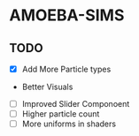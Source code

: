 # AMOEBA-SIMS

## TODO

- [x] Add More Particle types
- Better Visuals
- [ ] Improved Slider Componoent
- [ ] Higher particle count
- [ ] More uniforms in shaders
